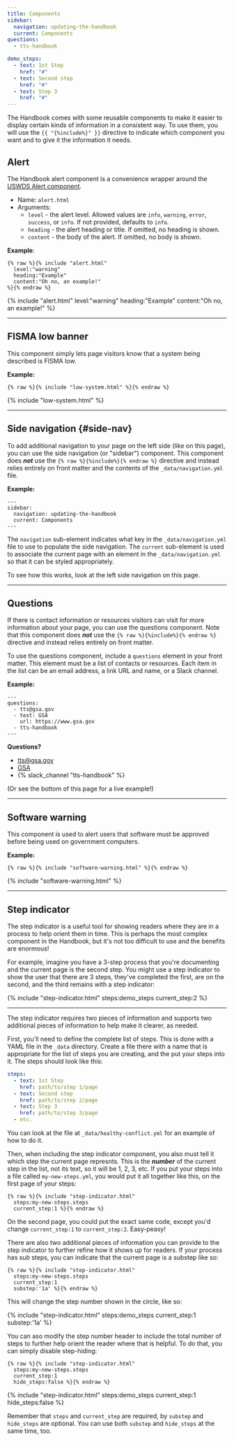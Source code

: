 ```yaml
---
title: Components
sidebar:
  navigation: updating-the-handbook
  current: Components
questions:
  - tts-handbook

demo_steps:
  - text: 1st Step
    href: "#"
  - text: Second step
    href: "#"
  - text: Step 3
    href: "#"
---
```


The Handbook comes with some reusable components to make it easier to display
certain kinds of information in a consistent way. To use them, you will use the
`{{ "{%include%}" }}` directive to indicate which component you want and to give
it the information it needs.

## Alert

The Handbook alert component is a convenience wrapper around the
[USWDS Alert component](https://designsystem.digital.gov/components/alert/).

- Name: `alert.html`
- Arguments:
  - `level` - the alert level. Allowed values are `info`, `warning`, `error`,
    `success`, or `info`. If not provided, defaults to `info`.
  - `heading` - the alert heading or title. If omitted, no heading is shown.
  - `content` - the body of the alert. If omitted, no body is shown.

**Example**:

```
{% raw %}{% include "alert.html"
  level:"warning"
  heading:"Example"
  content:"Oh no, an example!"
%}{% endraw %}
```

{% include "alert.html"
  level:"warning"
  heading:"Example"
  content:"Oh no, an example!"
%}

---

## FISMA low banner

This component simply lets page visitors know that a system being described is
FISMA low.

**Example:**

```
{% raw %}{% include "low-system.html" %}{% endraw %}
```

{% include "low-system.html" %}

---

## Side navigation {#side-nav}

To add additional navigation to your page on the left side (like on this page),
you can use the side navigation (or "sidebar") component. This component does
**_not_** use the `{% raw %}{%include%}{% endraw %}` directive and instead
relies entirely on front matter and the contents of the `_data/navigation.yml`
file.

**Example:**

```
---
sidebar:
  navigation: updating-the-handbook
  current: Components
---
```

The `navigation` sub-element indicates what key in the `_data/navigation.yml`
file to use to populate the side navigation. The `current` sub-element is used
to associate the current page with an element in the `_data/navigation.yml` so
that it can be styled appropriately.

To see how this works, look at the left side navigation on this page.

---

## Questions

If there is contact information or resources visitors can visit for more
information about your page, you can use the questions component. Note that this
component does **_not_** use the `{% raw %}{%include%}{% endraw %}` directive
and instead relies entirely on front matter.

To use the questions component, include a `questions` element in your front
matter. This element must be a list of contacts or resources. Each item in the
list can be an email address, a link URL and name, or a Slack channel.

**Example:**

```
---
questions:
  - tts@gsa.gov
  - text: GSA
    url: https://www.gsa.gov
  - tts-handbook
---
```

**Questions?**

<ul>
  <li><a href="mailto:tts@gsa.gov">tts@gsa.gov</a></li>
  <li><a href="https://www.gsa.gov">GSA</a></li>
  <li>{% slack_channel "tts-handbook" %}</li>
</ul>

(Or see the bottom of this page for a live example!)

---

## Software warning

This component is used to alert users that software must be approved before
being used on government computers.

**Example:**

```
{% raw %}{% include "software-warning.html" %}{% endraw %}
```

{% include "software-warning.html" %}

---

## Step indicator

The step indicator is a useful tool for showing readers where they are in a
process to help orient them in time. This is perhaps the most complex component
in the Handbook, but it's not too difficult to use and the benefits are
enormous!

For example, imagine you have a 3-step process that you're documenting and the
current page is the second step. You might use a step indicator to show the user
that there are 3 steps, they've completed the first, are on the second, and the
third remains with a step indicator:

{% include "step-indicator.html" steps:demo_steps current_step:2 %}

---

The step indicator requires two pieces of information and supports two
additional pieces of information to help make it clearer, as needed.

First, you'll need to define the complete list of steps. This is done with a
YAML file in the `_data` directory. Create a file there with a name that is
appropriate for the list of steps you are creating, and the put your steps into
it. The steps should look like this:

```yaml
steps:
  - text: 1st Step
    href: path/to/step 1/page
  - text: Second step
    href: path/to/step 2/page
  - text: Step 3
    href: path/to/step 3/page
  - etc.
```

You can look at the file at `_data/healthy-conflict.yml` for an example of how
to do it.

Then, when including the step indicator component, you also must tell it which
step the current page represnts. This is the **_number_** of the current step in
the list, not its text, so it will be 1, 2, 3, etc. If you put your steps into a
file called `my-new-steps.yml`, you would put it all together like this, on the
first page of your steps:

```
{% raw %}{% include "step-indicator.html"
  steps:my-new-steps.steps
  current_step:1 %}{% endraw %}
```

On the second page, you could put the exact same code, except you'd change
`current_step:1` to `current_step:2`. Easy-peasy!

There are also two additional pieces of information you can provide to the step
indicator to further refine how it shows up for readers. If your process has
_sub_ steps, you can indicate that the current page is a substep like so:

```
{% raw %}{% include "step-indicator.html"
  steps:my-new-steps.steps
  current_step:1
  substep:'1a' %}{% endraw %}
```

This will change the step number shown in the circle, like so:

{% include "step-indicator.html" steps:demo_steps current_step:1 substep:'1a' %}

You can aso modify the step number header to include the total number of steps
to further help orient the reader where that is helpful. To do that, you can
simply disable step-hiding:

```
{% raw %}{% include "step-indicator.html"
  steps:my-new-steps.steps
  current_step:1
  hide_steps:false %}{% endraw %}
```

{% include "step-indicator.html" steps:demo_steps current_step:1 hide_steps:false %}

Remember that `steps` and `current_step` are required, by `substep` and
`hide_steps` are optional. You can use both `substep` and `hide_steps` at the
same time, too.
